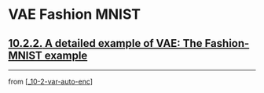 # VAE Fashion MNIST

## [**10.2.2.** A detailed example of VAE: The Fashion-MNIST example](https://livebook.manning.com/book/deep-learning-with-javascript/chapter-10/27)

---
from [[_10-2-var-auto-enc]]

[//begin]: # "Autogenerated link references for markdown compatibility"
[_10-2-var-auto-enc]: _10-2-var-auto-enc.md "Var Auto Enc"
[//end]: # "Autogenerated link references"
